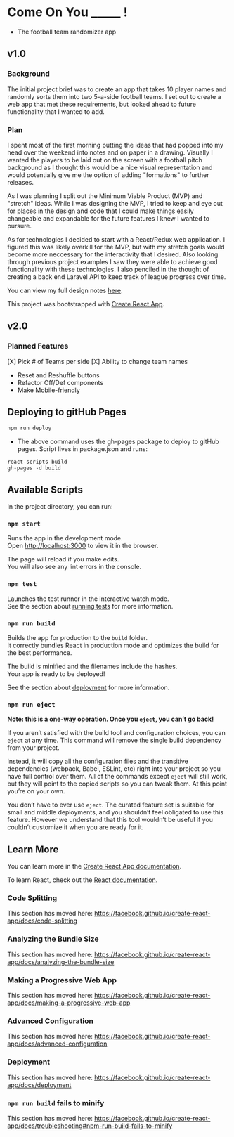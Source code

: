 # Come On You _____ ! 
- The football team randomizer app

## v1.0
### Background
The initial project brief was to create an app that takes 10 player names and randomly sorts them into two 5-a-side football teams. I set out to create a web app that met these requirements, but looked ahead to future functionality that I wanted to add. 

### Plan
I spent most of the first morning putting the ideas that had popped into my head over the weekend into notes and on paper in a drawing. Visually I wanted the players to be laid out on the screen with a football pitch background as I thought this would be a nice visual representation and would potentially give me the option of adding "formations" to further releases. 

As I was planning I split out the Minimum Viable Product (MVP) and "stretch" ideas. While I was designing the MVP, I tried to keep and eye out for places in the design and code that I could make things easily changeable and expandable for the future features I knew I wanted to pursure. 

As for technologies I decided to start with a React/Redux web application. I figured this was likely overkill for the MVP, but with my stretch goals would become more neccessary for the interactivity that I desired. Also looking through previous project examples I saw they were able to achieve good functionality with these technologies. I also penciled in the thought of creating a back end Laravel API to keep track of league progress over time. 

You can view my full design notes [here](./design_notes.md).

This project was bootstrapped with [Create React App](https://github.com/facebook/create-react-app).

## v2.0
### Planned Features
[X] Pick # of Teams per side
[X] Ability to change team names
- Reset and Reshuffle buttons
- Refactor Off/Def components
- Make Mobile-friendly

## Deploying to gitHub Pages
```bash
npm run deploy
```

- The above command uses the gh-pages package to deploy to gitHub pages. Script lives in package.json and runs:
```
react-scripts build
gh-pages -d build
```

## Available Scripts

In the project directory, you can run:

### `npm start`

Runs the app in the development mode.<br />
Open [http://localhost:3000](http://localhost:3000) to view it in the browser.

The page will reload if you make edits.<br />
You will also see any lint errors in the console.

### `npm test`

Launches the test runner in the interactive watch mode.<br />
See the section about [running tests](https://facebook.github.io/create-react-app/docs/running-tests) for more information.

### `npm run build`

Builds the app for production to the `build` folder.<br />
It correctly bundles React in production mode and optimizes the build for the best performance.

The build is minified and the filenames include the hashes.<br />
Your app is ready to be deployed!

See the section about [deployment](https://facebook.github.io/create-react-app/docs/deployment) for more information.

### `npm run eject`

**Note: this is a one-way operation. Once you `eject`, you can’t go back!**

If you aren’t satisfied with the build tool and configuration choices, you can `eject` at any time. This command will remove the single build dependency from your project.

Instead, it will copy all the configuration files and the transitive dependencies (webpack, Babel, ESLint, etc) right into your project so you have full control over them. All of the commands except `eject` will still work, but they will point to the copied scripts so you can tweak them. At this point you’re on your own.

You don’t have to ever use `eject`. The curated feature set is suitable for small and middle deployments, and you shouldn’t feel obligated to use this feature. However we understand that this tool wouldn’t be useful if you couldn’t customize it when you are ready for it.

## Learn More

You can learn more in the [Create React App documentation](https://facebook.github.io/create-react-app/docs/getting-started).

To learn React, check out the [React documentation](https://reactjs.org/).

### Code Splitting

This section has moved here: https://facebook.github.io/create-react-app/docs/code-splitting

### Analyzing the Bundle Size

This section has moved here: https://facebook.github.io/create-react-app/docs/analyzing-the-bundle-size

### Making a Progressive Web App

This section has moved here: https://facebook.github.io/create-react-app/docs/making-a-progressive-web-app

### Advanced Configuration

This section has moved here: https://facebook.github.io/create-react-app/docs/advanced-configuration

### Deployment

This section has moved here: https://facebook.github.io/create-react-app/docs/deployment

### `npm run build` fails to minify

This section has moved here: https://facebook.github.io/create-react-app/docs/troubleshooting#npm-run-build-fails-to-minify
